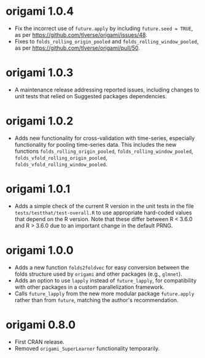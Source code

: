 # origami 1.0.4
* Fix the incorrect use of `future.apply` by including `future.seed = TRUE`,
   as per https://github.com/tlverse/origami/issues/48.
* Fixes to `folds_rolling_origin_pooled` and `folds_rolling_window_pooled`,
   as per https://github.com/tlverse/origami/pull/50.

# origami 1.0.3
* A maintenance release addressing reported issues, including changes to unit
   tests that relied on Suggested packages dependencies.

# origami 1.0.2
* Adds new functionality for cross-validation with time-series, especially
   functionality for pooling time-series data. This includes the new functions
   `folds_rolling_origin_pooled`, `folds_rolling_window_pooled`,
   `folds_vfold_rolling_origin_pooled`, `folds_vfold_rolling_window_pooled`.

# origami 1.0.1
* Adds a simple check of the current R version in the unit tests in the file
   `tests/testthat/test-overall.R` to use appropriate hard-coded values that
   depend on the R version. Note that these differ between R < 3.6.0 and
   R > 3.6.0 due to an important change in the default PRNG.

# origami 1.0.0
* Adds a new function `folds2foldvec` for easy conversion between the folds
    structure used by `origami` and other packages (e.g., `glmnet`).
* Adds an option to use `lapply` instead of `future_lapply`, for compatibility
   with other packages in a custom parallelization framework.
* Calls `future_lapply` from the new more modular package `future.apply` rather
   than from `future`, matching the author's recommendation.

# origami 0.8.0
* First CRAN release.
* Removed `origami_SuperLearner` functionality temporarily.
